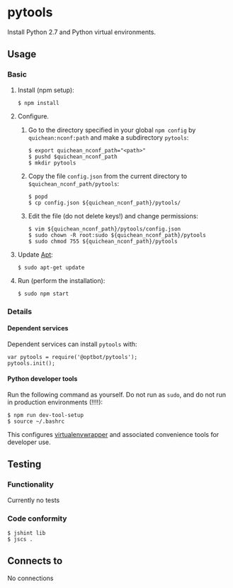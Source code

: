 pytools
===
Install Python 2.7 and Python virtual environments.

Usage
---
### Basic
1.  Install (npm setup):
    
        $ npm install

2.  Configure.
    1.  Go to the directory specified in your global `npm config` by
        `quichean:nconf:path` and make a subdirectory `pytools`:

            $ export quichean_nconf_path="<path>"
            $ pushd $quichean_nconf_path
            $ mkdir pytools

    1.  Copy the file `config.json` from the current directory to
        `$quichean_nconf_path/pytools`: 

            $ popd
            $ cp config.json ${quichean_nconf_path}/pytools/

    1.  Edit the file (do not delete keys!) and change permissions:

            $ vim ${quichean_nconf_path}/pytools/config.json
            $ sudo chown -R root:sudo ${quichean_nconf_path}/pytools
            $ sudo chmod 755 ${quichean_nconf_path}/pytools

3.  Update [Apt](https://wiki.debian.org/Apt):

        $ sudo apt-get update

4.  Run (perform the installation):

        $ sudo npm start
       
### Details

#### Dependent services
Dependent services can install `pytools` with:

    var pytools = require('@optbot/pytools');
    pytools.init();

#### Python developer tools

Run the following command as yourself. Do not run as `sudo`, and do
not run in production environments (!!!!):

    $ npm run dev-tool-setup
    $ source ~/.bashrc

This configures [virtualenvwrapper](http://docs.python-guide.org/en/latest/dev/virtualenvs/) and
associated convenience tools for developer use.

Testing
---
### Functionality
Currently no tests

### Code conformity
    $ jshint lib
    $ jscs .

Connects to
---
No connections
